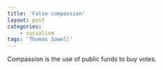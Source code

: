 ```yaml
---
title: 'False compassion'
layout: post
categories:
    - socialism
tags: 'Thomas Sowell'
---
```


Compassion is the use of public funds to buy votes.